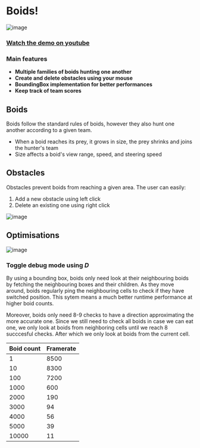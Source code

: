 # Boids!

![image](https://github.com/user-attachments/assets/66ef5566-07d5-40ed-b016-910c960030c2)
### [Watch the demo on youtube](https://youtu.be/TdexYwXqdPY)

### Main features
- **Multiple families of boids hunting one another**
- **Create and delete obstacles using your mouse**
- **BoundingBox implementation for better performances**
- **Keep track of team scores**

## Boids
Boids follow the standard rules of boids, however they also hunt one another according to a given team.
- When a boid reaches its prey, it grows in size, the prey shrinks and joins the hunter's team
- Size affects a boid's view range, speed, and steering speed

## Obstacles
Obstacles prevent boids from reaching a given area. The user can easily:
1. Add a new obstacle using left click
2. Delete an existing one using right click
   
![image](https://github.com/user-attachments/assets/94c7b50a-ea40-48d7-94ef-e4b997c79fd3)

## Optimisations

![image](https://github.com/user-attachments/assets/551fbbe2-08e7-43b9-a12d-52ac065e89a9)

### Toggle debug mode using *D*
By using a bounding box, boids only need look at their neighbouring boids by fetching the neighbouring boxes and their children.
As they move around, boids regularly ping the neighbouring cells to check if they have switched position.
This sytem means a much better runtime performance at higher boid counts.

Moreover, boids only need 8-9 checks to have a direction approximating the more accurate one. Since we still need to check all boids in case we can eat one, we only look at boids from neighboring cells until we reach 8 succcesful checks.
After which we only look at boids from the current cell.

| Boid count | Framerate |
| ---------- | --------- |
| 1          | 8500      |
| 10         | 8300      |
| 100        | 7200      |
| 1000       | 600       |
| 2000       | 190       |
| 3000       | 94        |
| 4000       | 56        |
| 5000       | 39        |
| 10000      | 11        |

